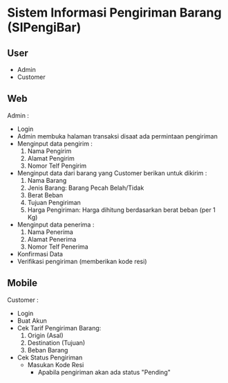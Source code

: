 # Sistem Informasi Pengiriman Barang (SIPengiBar)

## User
- Admin
- Customer

## Web
Admin :
- Login
- Admin membuka halaman transaksi disaat ada permintaan pengiriman
- Menginput data pengirim :
    1. Nama Pengirim
    2. Alamat Pengirim
    3. Nomor Telf Pengirim
- Menginput data dari barang yang Customer berikan untuk dikirim :
    1. Nama Barang
    2. Jenis Barang: Barang Pecah Belah/Tidak
    3. Berat Beban
    4. Tujuan Pengiriman
    5. Harga Pengiriman: Harga dihitung berdasarkan berat beban (per 1 Kg)
- Menginput data penerima :
    1. Nama Penerima
    2. Alamat Penerima
    3. Nomor Telf Penerima
- Konfirmasi Data
- Verifikasi pengiriman (memberikan kode resi)

## Mobile
Customer :
- Login 
- Buat Akun
- Cek Tarif Pengiriman Barang:
    1. Origin (Asal)
    2. Destination (Tujuan)
    3. Beban Barang
- Cek Status Pengiriman
    - Masukan Kode Resi
        - Apabila pengiriman akan ada status "Pending"